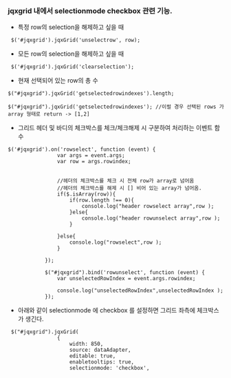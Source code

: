### jqxgrid 내에서 selectionmode checkbox 관련 기능.

 - 특정 row의 selection을 해제하고 싶을 때
```
 $('#jqxgrid').jqxGrid('unselectrow', row);
```
 - 모든 row의 selection을 해제하고 싶을 때
```
 $('#jqxgrid').jqxGrid('clearselection');
```
 - 현재 선택되어 있는 row의 총 수
```
$("#jqxgrid").jqxGrid('getselectedrowindexes').length;

$("#jqxgrid").jqxGrid('getselectedrowindexes'); //이럴 경우 선택된 rows 가 array 형태로 return -> [1,2]
```

 - 그리드 헤더 및 바디의 체크박스를 체크/체크해제 시 구분하여 처리하는 이벤트 함수 
```
$('#jqxgrid').on('rowselect', function (event) {
                var args = event.args;
                var row = args.rowindex;


                //헤더의 체크박스를 체크 시 전체 row가 array로 넘어옴
                //헤더의 체크박스를 해제 시 [] 비어 있는 array가 넘어옴.
                if($.isArray(row)){
                    if(row.length !== 0){
                        console.log("header rowselect array",row );
                    }else{
                        console.log("header rowunselect array",row );
                    }

                }else{
                    console.log("rowselect",row );
                }

            });

            $("#jqxgrid").bind('rowunselect', function (event) {
                var unselectedRowIndex = event.args.rowindex;

                console.log("unselectedRowIndex",unselectedRowIndex );
            });
 ```

 - 아래와 같이 selectionmode 에 checkbox 를 설정하면 그리드 좌측에 체크박스가 생긴다.
```
 $("#jqxgrid").jqxGrid(
                {
                    width: 850,
                    source: dataAdapter,
                    editable: true,
                    enabletooltips: true,
                    selectionmode: 'checkbox',
```
